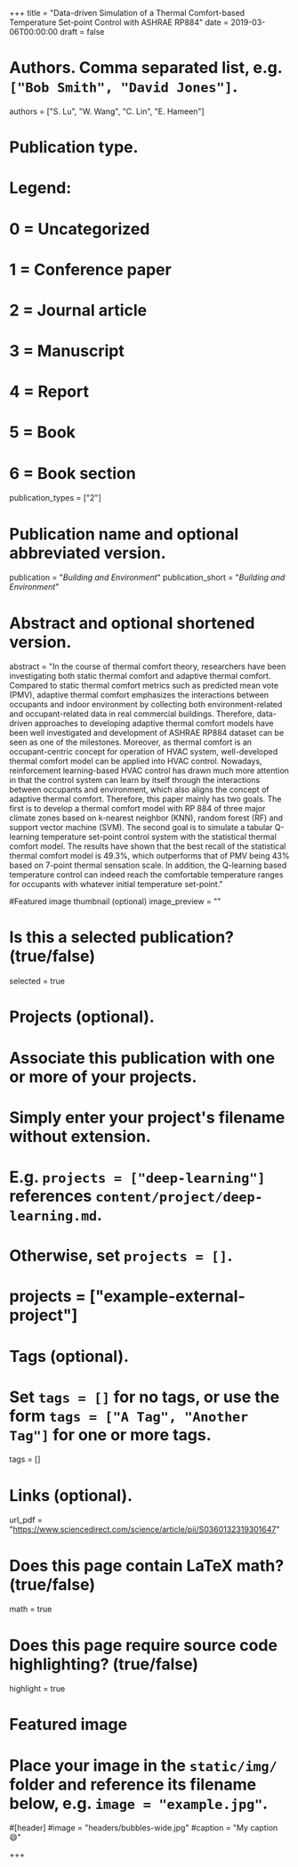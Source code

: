 +++
title = "Data-driven Simulation of a Thermal Comfort-based Temperature Set-point Control with ASHRAE RP884"
date = 2019-03-06T00:00:00
draft = false

# Authors. Comma separated list, e.g. `["Bob Smith", "David Jones"]`.
authors = ["S. Lu", "W. Wang", "C. Lin", "E. Hameen"]

# Publication type.
# Legend:
# 0 = Uncategorized
# 1 = Conference paper
# 2 = Journal article
# 3 = Manuscript
# 4 = Report
# 5 = Book
# 6 = Book section
publication_types = ["2"]

# Publication name and optional abbreviated version.
publication = "*Building and Environment*"
publication_short = "*Building and Environment*"

# Abstract and optional shortened version.
abstract = "In the course of thermal comfort theory, researchers have been investigating both static thermal comfort and adaptive thermal comfort. Compared to static thermal comfort metrics such as predicted mean vote (PMV), adaptive thermal comfort emphasizes the interactions between occupants and indoor environment by collecting both environment-related and occupant-related data in real commercial buildings. Therefore, data-driven approaches to developing adaptive thermal comfort models have been well investigated and development of ASHRAE RP884 dataset can be seen as one of the milestones. Moreover, as thermal comfort is an occupant-centric concept for operation of HVAC system, well-developed thermal comfort model can be applied into HVAC control. Nowadays, reinforcement learning-based HVAC control has drawn much more attention in that the control system can learn by itself through the interactions between occupants and environment, which also aligns the concept of adaptive thermal comfort. Therefore, this paper mainly has two goals. The first is to develop a thermal comfort model with RP 884 of three major climate zones based on k-nearest neighbor (KNN), random forest (RF) and support vector machine (SVM). The second goal is to simulate a tabular Q-learning temperature set-point control system with the statistical thermal comfort model. The results have shown that the best recall of the statistical thermal comfort model is 49.3%, which outperforms that of PMV being 43% based on 7-point thermal sensation scale. In addition, the Q-learning based temperature control can indeed reach the comfortable temperature ranges for occupants with whatever initial temperature set-point."

#Featured image thumbnail (optional)
image_preview = ""

# Is this a selected publication? (true/false)
selected = true

# Projects (optional).
#   Associate this publication with one or more of your projects.
#   Simply enter your project's filename without extension.
#   E.g. `projects = ["deep-learning"]` references `content/project/deep-learning.md`.
#   Otherwise, set `projects = []`.
# projects = ["example-external-project"]

# Tags (optional).
#   Set `tags = []` for no tags, or use the form `tags = ["A Tag", "Another Tag"]` for one or more tags.
tags = []

# Links (optional).
url_pdf = "https://www.sciencedirect.com/science/article/pii/S0360132319301647"

# Does this page contain LaTeX math? (true/false)
math = true

# Does this page require source code highlighting? (true/false)
highlight = true

# Featured image
# Place your image in the `static/img/` folder and reference its filename below, e.g. `image = "example.jpg"`.
#[header]
#image = "headers/bubbles-wide.jpg"
#caption = "My caption :smile:"

+++
